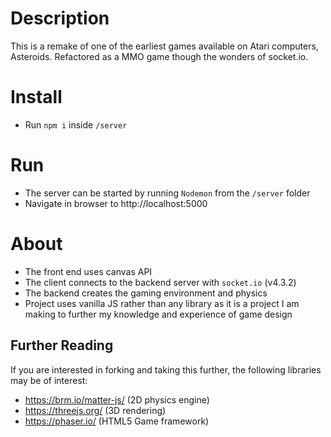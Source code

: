 # Description

This is a remake of one of the earliest games available on Atari computers, Asteroids. Refactored as a MMO game though the wonders of socket.io.

# Install

- Run `npm i` inside `/server`

# Run

- The server can be started by running `Nodemon` from the `/server` folder
- Navigate in browser to http://localhost:5000

# About

- The front end uses canvas API
- The client connects to the backend server with `socket.io` (v4.3.2)
- The backend creates the gaming environment and physics
- Project uses vanilla JS rather than any library as it is a project I am making to further my knowledge and experience of game design

## Further Reading

If you are interested in forking and taking this further, the following libraries may be of interest:

- https://brm.io/matter-js/ (2D physics engine)
- https://threejs.org/ (3D rendering)
- https://phaser.io/ (HTML5 Game framework)
